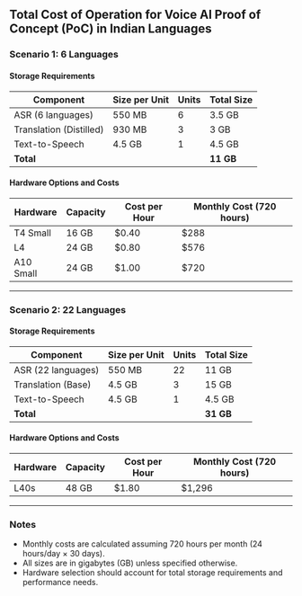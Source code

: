 ## Total Cost of Operation for Voice AI Proof of Concept (PoC) in Indian Languages

### Scenario 1: 6 Languages
#### Storage Requirements
| Component              | Size per Unit | Units | Total Size |
|------------------------|---------------|-------|------------|
| ASR (6 languages)      | 550 MB        | 6     | 3.5 GB     |
| Translation (Distilled)| 930 MB        | 3     | 3 GB       |
| Text-to-Speech         | 4.5 GB        | 1     | 4.5 GB     |
| **Total**              |               |       | **11 GB**  |

#### Hardware Options and Costs
| Hardware  | Capacity | Cost per Hour | Monthly Cost (720 hours) |
|-----------|----------|---------------|--------------------------|
| T4 Small  | 16 GB    | $0.40         | $288                     |
| L4        | 24 GB    | $0.80         | $576                     |
| A10 Small | 24 GB    | $1.00         | $720                     |

---

### Scenario 2: 22 Languages
#### Storage Requirements
| Component              | Size per Unit | Units | Total Size |
|------------------------|---------------|-------|------------|
| ASR (22 languages)     | 550 MB        | 22    | 11 GB      |
| Translation (Base)     | 4.5 GB        | 3     | 15 GB      |
| Text-to-Speech         | 4.5 GB        | 1     | 4.5 GB     |
| **Total**              |               |       | **31 GB**  |

#### Hardware Options and Costs
| Hardware | Capacity | Cost per Hour | Monthly Cost (720 hours) |
|----------|----------|---------------|--------------------------|
| L40s     | 48 GB    | $1.80         | $1,296                   |

---

### Notes
- Monthly costs are calculated assuming 720 hours per month (24 hours/day × 30 days).
- All sizes are in gigabytes (GB) unless specified otherwise.
- Hardware selection should account for total storage requirements and performance needs.